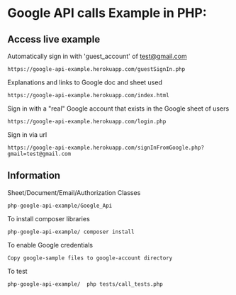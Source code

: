 
# Google API calls Example in PHP:

## Access live example
Automatically sign in with 'guest_account' of test@gmail.com

    https://google-api-example.herokuapp.com/guestSignIn.php


Explanations and links to Google doc and sheet used

    https://google-api-example.herokuapp.com/index.html

Sign in with a "real" Google account that exists in the Google sheet of users

    https://google-api-example.herokuapp.com/login.php
   
   
Sign in via url

    https://google-api-example.herokuapp.com/signInFromGoogle.php?gmail=test@gmail.com

## Information
Sheet/Document/Email/Authorization Classes

    php-google-api-example/Google_Api


To install composer libraries
    
    php-google-api-example/ composer install


To enable Google credentials

    Copy google-sample files to google-account directory
    

To test
    
    php-google-api-example/  php tests/call_tests.php   
